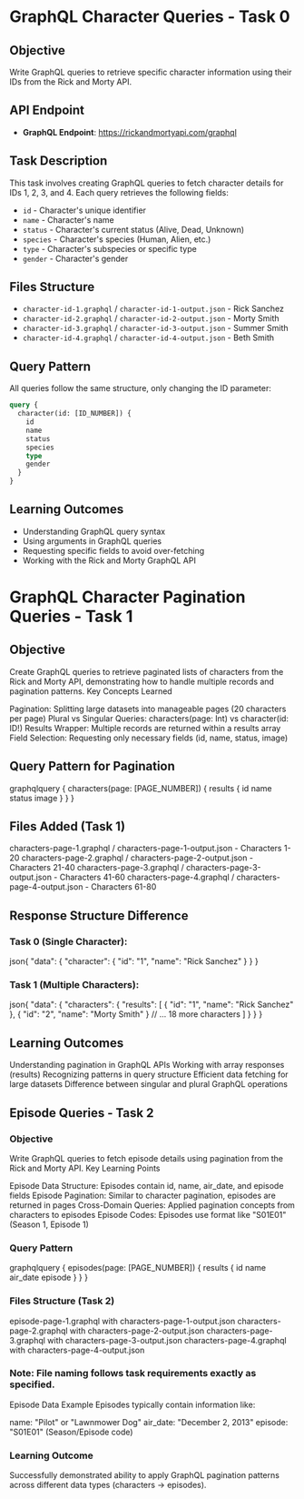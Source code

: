 # GraphQL Character Queries - Task 0

## Objective
Write GraphQL queries to retrieve specific character information using their IDs from the Rick and Morty API.

## API Endpoint
- **GraphQL Endpoint**: https://rickandmortyapi.com/graphql

## Task Description
This task involves creating GraphQL queries to fetch character details for IDs 1, 2, 3, and 4. Each query retrieves the following fields:
- `id` - Character's unique identifier
- `name` - Character's name  
- `status` - Character's current status (Alive, Dead, Unknown)
- `species` - Character's species (Human, Alien, etc.)
- `type` - Character's subspecies or specific type
- `gender` - Character's gender

## Files Structure
- `character-id-1.graphql` / `character-id-1-output.json` - Rick Sanchez
- `character-id-2.graphql` / `character-id-2-output.json` - Morty Smith  
- `character-id-3.graphql` / `character-id-3-output.json` - Summer Smith
- `character-id-4.graphql` / `character-id-4-output.json` - Beth Smith

## Query Pattern
All queries follow the same structure, only changing the ID parameter:

```graphql
query {
  character(id: [ID_NUMBER]) {
    id
    name
    status
    species
    type
    gender
  }
}
```

## Learning Outcomes
- Understanding GraphQL query syntax
- Using arguments in GraphQL queries  
- Requesting specific fields to avoid over-fetching
- Working with the Rick and Morty GraphQL API

# GraphQL Character Pagination Queries - Task 1

## Objective
Create GraphQL queries to retrieve paginated lists of characters from the Rick and Morty API, demonstrating how to handle multiple records and pagination patterns.
Key Concepts Learned

Pagination: Splitting large datasets into manageable pages (20 characters per page)
Plural vs Singular Queries: characters(page: Int) vs character(id: ID!)
Results Wrapper: Multiple records are returned within a results array
Field Selection: Requesting only necessary fields (id, name, status, image)

## Query Pattern for Pagination
graphqlquery {
  characters(page: [PAGE_NUMBER]) {
    results {
      id
      name
      status
      image
    }
  }
}

## Files Added (Task 1)

characters-page-1.graphql / characters-page-1-output.json - Characters 1-20
characters-page-2.graphql / characters-page-2-output.json - Characters 21-40
characters-page-3.graphql / characters-page-3-output.json - Characters 41-60
characters-page-4.graphql / characters-page-4-output.json - Characters 61-80

## Response Structure Difference
### Task 0 (Single Character):
json{
  "data": {
    "character": {
      "id": "1",
      "name": "Rick Sanchez"
    }
  }
}
### Task 1 (Multiple Characters):
json{
  "data": {
    "characters": {
      "results": [
        {
          "id": "1", 
          "name": "Rick Sanchez"
        },
        {
          "id": "2",
          "name": "Morty Smith"
        }
        // ... 18 more characters
      ]
    }
  }
}

## Learning Outcomes

Understanding pagination in GraphQL APIs
Working with array responses (results)
Recognizing patterns in query structure
Efficient data fetching for large datasets
Difference between singular and plural GraphQL operations


## Episode Queries - Task 2

### Objective
Write GraphQL queries to fetch episode details using pagination from the Rick and Morty API.
Key Learning Points

Episode Data Structure: Episodes contain id, name, air_date, and episode fields
Episode Pagination: Similar to character pagination, episodes are returned in pages
Cross-Domain Queries: Applied pagination concepts from characters to episodes
Episode Codes: Episodes use format like "S01E01" (Season 1, Episode 1)

### Query Pattern
graphqlquery {
  episodes(page: [PAGE_NUMBER]) {
    results {
      id
      name
      air_date
      episode
    }
  }
}

### Files Structure (Task 2)

episode-page-1.graphql with characters-page-1-output.json
characters-page-2.graphql with characters-page-2-output.json
characters-page-3.graphql with characters-page-3-output.json
characters-page-4.graphql with characters-page-4-output.json

### Note: File naming follows task requirements exactly as specified.
Episode Data Example
Episodes typically contain information like:

name: "Pilot" or "Lawnmower Dog"
air_date: "December 2, 2013"
episode: "S01E01" (Season/Episode code)

### Learning Outcome
Successfully demonstrated ability to apply GraphQL pagination patterns across different data types (characters → episodes).